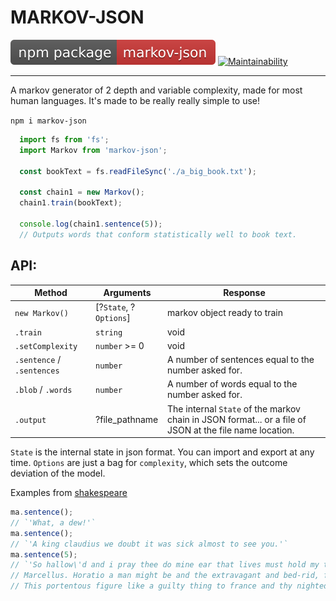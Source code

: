 # MARKOV-JSON

[![published on npm!](https://raw.githubusercontent.com/one19/project-status/master/cache/markov-json/npm.svg?sanitize=true)](https://www.npmjs.com/package/markov-json) [![Maintainability](https://api.codeclimate.com/v1/badges/1659d014ba146934b051/maintainability)](https://codeclimate.com/github/one19/markov-json/maintainability)

---

A markov generator of 2 depth and variable complexity, made for most human languages. It's made to be really really simple to use!

`npm i markov-json`

```js
  import fs from 'fs';
  import Markov from 'markov-json';

  const bookText = fs.readFileSync('./a_big_book.txt');

  const chain1 = new Markov();
  chain1.train(bookText);

  console.log(chain1.sentence(5));
  // Outputs words that conform statistically well to book text.
```

## API:
| Method | Arguments | Response |
| --- | --- | --- |
| `new Markov()` | [?`State`, ?`Options`] | markov object ready to train |
| `.train` | `string` | void |
| `.setComplexity` | `number` >= 0 | void |
| `.sentence` / `.sentences` | `number` | A number of sentences equal to the number asked for. |
| `.blob` / `.words` | `number` | A number of words equal to the number asked for. |
| `.output` | ?file_pathname | The internal `State` of the markov chain in JSON format... or a file of JSON at the file name location. |

`State` is the internal state in json format. You can import and export at any time. `Options` are just a bag for `complexity`, which sets the outcome deviation of the model.


Examples from [shakespeare](https://shakespeare.mit.edu/hamlet/full.html)
```js
ma.sentence();
// `'What, a dew!'`
ma.sentence();
// `'A king claudius we doubt it was sick almost to see you.'`
ma.sentence(5);
// `'So hallow\'d and i pray thee do mine ear that lives must hold my tongue. Hamlet not for thy asking?
// Marcellus. Horatio a man might be and the extravagant and bed-rid, for so.
// This portentous figure like a guilty thing to france and thy nighted colour off, colleagued with remembrance of our duty.'`
```
